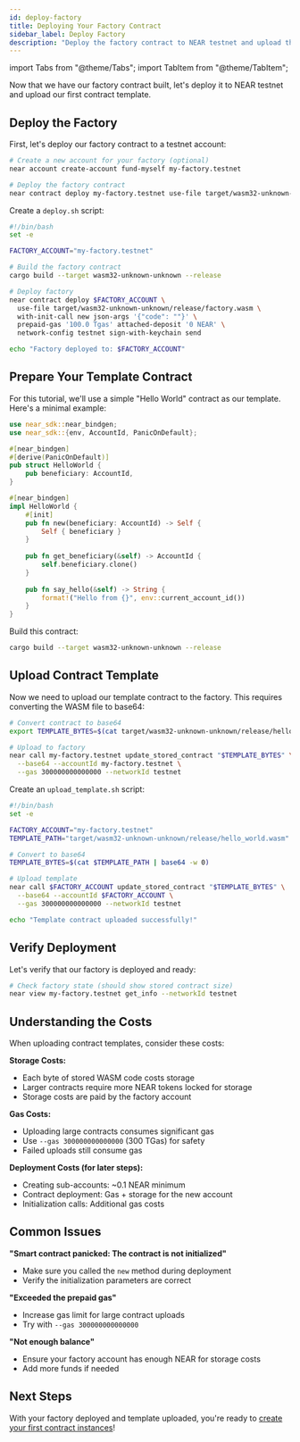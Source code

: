 ```yaml
---
id: deploy-factory
title: Deploying Your Factory Contract
sidebar_label: Deploy Factory
description: "Deploy the factory contract to NEAR testnet and upload the initial contract template."
---
```


import Tabs from "@theme/Tabs";
import TabItem from "@theme/TabItem";

Now that we have our factory contract built, let's deploy it to NEAR testnet and upload our first contract template.

## Deploy the Factory

First, let's deploy our factory contract to a testnet account:

<Tabs>
  <TabItem value="cli" label="NEAR CLI" default>

```bash
# Create a new account for your factory (optional)
near account create-account fund-myself my-factory.testnet

# Deploy the factory contract
near contract deploy my-factory.testnet use-file target/wasm32-unknown-unknown/release/factory.wasm with-init-call new json-args '{"code": ""}' prepaid-gas '100.0 Tgas' attached-deposit '0 NEAR' network-config testnet sign-with-keychain send
```

  </TabItem>
  <TabItem value="script" label="Deploy Script">

Create a `deploy.sh` script:

```bash
#!/bin/bash
set -e

FACTORY_ACCOUNT="my-factory.testnet"

# Build the factory contract
cargo build --target wasm32-unknown-unknown --release

# Deploy factory
near contract deploy $FACTORY_ACCOUNT \
  use-file target/wasm32-unknown-unknown/release/factory.wasm \
  with-init-call new json-args '{"code": ""}' \
  prepaid-gas '100.0 Tgas' attached-deposit '0 NEAR' \
  network-config testnet sign-with-keychain send

echo "Factory deployed to: $FACTORY_ACCOUNT"
```

  </TabItem>
</Tabs>

## Prepare Your Template Contract

For this tutorial, we'll use a simple "Hello World" contract as our template. Here's a minimal example:

```rust
use near_sdk::near_bindgen;
use near_sdk::{env, AccountId, PanicOnDefault};

#[near_bindgen]
#[derive(PanicOnDefault)]
pub struct HelloWorld {
    pub beneficiary: AccountId,
}

#[near_bindgen]
impl HelloWorld {
    #[init]
    pub fn new(beneficiary: AccountId) -> Self {
        Self { beneficiary }
    }
    
    pub fn get_beneficiary(&self) -> AccountId {
        self.beneficiary.clone()
    }
    
    pub fn say_hello(&self) -> String {
        format!("Hello from {}", env::current_account_id())
    }
}
```

Build this contract:

```bash
cargo build --target wasm32-unknown-unknown --release
```

## Upload Contract Template

Now we need to upload our template contract to the factory. This requires converting the WASM file to base64:

<Tabs>
  <TabItem value="bash" label="Bash" default>

```bash
# Convert contract to base64
export TEMPLATE_BYTES=$(cat target/wasm32-unknown-unknown/release/hello_world.wasm | base64 -w 0)

# Upload to factory
near call my-factory.testnet update_stored_contract "$TEMPLATE_BYTES" \
  --base64 --accountId my-factory.testnet \
  --gas 300000000000000 --networkId testnet
```

  </TabItem>
  <TabItem value="script" label="Upload Script">

Create an `upload_template.sh` script:

```bash
#!/bin/bash
set -e

FACTORY_ACCOUNT="my-factory.testnet"
TEMPLATE_PATH="target/wasm32-unknown-unknown/release/hello_world.wasm"

# Convert to base64
TEMPLATE_BYTES=$(cat $TEMPLATE_PATH | base64 -w 0)

# Upload template
near call $FACTORY_ACCOUNT update_stored_contract "$TEMPLATE_BYTES" \
  --base64 --accountId $FACTORY_ACCOUNT \
  --gas 300000000000000 --networkId testnet

echo "Template contract uploaded successfully!"
```

  </TabItem>
</Tabs>

## Verify Deployment

Let's verify that our factory is deployed and ready:

```bash
# Check factory state (should show stored contract size)
near view my-factory.testnet get_info --networkId testnet
```

## Understanding the Costs

When uploading contract templates, consider these costs:

**Storage Costs:**
- Each byte of stored WASM code costs storage
- Larger contracts require more NEAR tokens locked for storage
- Storage costs are paid by the factory account

**Gas Costs:**
- Uploading large contracts consumes significant gas
- Use `--gas 300000000000000` (300 TGas) for safety
- Failed uploads still consume gas

**Deployment Costs (for later steps):**
- Creating sub-accounts: ~0.1 NEAR minimum
- Contract deployment: Gas + storage for the new account
- Initialization calls: Additional gas costs

## Common Issues

**"Smart contract panicked: The contract is not initialized"**
- Make sure you called the `new` method during deployment
- Verify the initialization parameters are correct

**"Exceeded the prepaid gas"**
- Increase gas limit for large contract uploads
- Try with `--gas 300000000000000`

**"Not enough balance"**
- Ensure your factory account has enough NEAR for storage costs
- Add more funds if needed

## Next Steps

With your factory deployed and template uploaded, you're ready to [create your first contract instances](3-create-instances.md)!